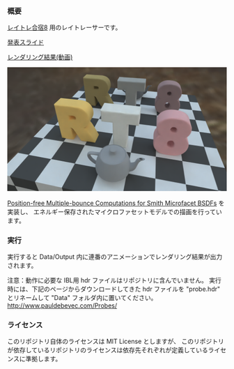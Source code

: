 ### 概要
[レイトレ合宿8](https://sites.google.com/view/raytracingcamp8) 用のレイトレーサーです。

[発表スライド](slide.pdf)

[レンダリング結果(動画)](result.mp4)

![レンダリング結果](Data/result.png)

[Position-free Multiple-bounce Computations for Smith Microfacet BSDFs](https://wangningbei.github.io/2022/MBBRDF.html) を実装し、
エネルギー保存されたマイクロファセットモデルでの描画を行っています。

### 実行
実行すると Data/Output 内に連番のアニメーションでレンダリング結果が出力されます。

注意：動作に必要な IBL用 hdr ファイルはリポジトリに含んでいません。
実行時には、下記のページからダウンロードしてきた hdr ファイルを "probe.hdr" とリネームして "Data" フォルダ内に置いてください。 
http://www.pauldebevec.com/Probes/

### ライセンス
このリポジトリ自体のライセンスは MIT License としますが、
このリポジトリが依存しているリポジトリのライセンスは依存先それぞれが定義しているライセンスに準拠します。